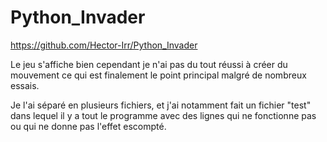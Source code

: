 # Python_Invader

https://github.com/Hector-Irr/Python_Invader



Le jeu s'affiche bien cependant je n'ai pas du tout réussi à créer du mouvement ce qui est finalement le point principal malgré de nombreux essais.

Je l'ai séparé en plusieurs fichiers, et j'ai notamment fait un fichier "test" dans lequel il y a tout le programme avec des lignes qui ne fonctionne pas ou qui ne donne pas l'effet escompté.
















